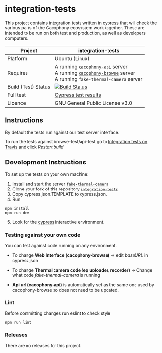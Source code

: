 # integration-tests
This project contains integration tests written in [cypress](https://www.cypress.io/) that will check the various parts of the Cacophony ecosystem work together.  These are intended to be run on both test and production, as well as developers computers.

Project | integration-tests
---|--- |
Platform | Ubuntu (Linux) |
Requires | A running [`cacophony-api`](https://github.com/TheCacophonyProject/cacophony-api) server </br> A running [`cacophony-browse`](https://github.com/TheCacophonyProject/cacophony-browse) server </br> A running [`fake-thermal-camera`](https://github.com/TheCacophonyProject/fake-thermal-camera) server
Build (Test) Status | [![Build Status](https://api.travis-ci.com/TheCacophonyProject/integration-tests.svg?branch=master)](https://travis-ci.com/TheCacophonyProject/integration-tests) |
Full test | [Cypress test results](https://dashboard.cypress.io/projects/dyez6t/runs)|
Licence | GNU General Public License v3.0 |

## Instructions
By default the tests run against our test server interface.

To run the tests against browse-test/api-test go to [Integration tests on Travis](https://travis-ci.com/TheCacophonyProject/integration-tests) and click _Restart build_

## Development Instructions
To set up the tests on your own machine:
1.  Install and start the server [`fake-thermal-camera`](https://github.com/TheCacophonyProject/fake-thermal-camera)
2.  Clone your fork of this repository [`integration-tests`](https://github.com/TheCacophonyProject/integration-tests)
3.  Copy cypress.json.TEMPLATE to cypress.json.
4.  Run
``` bash
npm install
npm run dev
```
5.  Look for the [cypress](https://www.cypress.io/) interactive environment.

### Testing against your own code
You can test against code running on any environment.

* To change **Web Interface (cacophony-browse)** => edit _baseURL_ in cypress.json
* To change **Thermal camera code (eg uploader, recorder)** => Change what code _fake-thermal-camera_ is running

* **Api url (cacophony-api)** is automatically set as the same one used by cacophony-browse so does not need to be updated.

### Lint
Before committing changes run eslint to check style
``` bash
npm run lint
```

### Releases
There are no releases for this project.